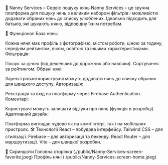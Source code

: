 🍼 Nanny Services – Сервіс пошуку нянь
Nanny Services – це зручна платформа для пошуку нянь з великим набором фільтрів і можливістю додавати обраних нянь до списку улюблених. Ідеально підходить для батьків, які шукають няню, відповідну їхнім потребам.

🚀 Функціонал
База нянь:

Кожна няня має профіль з фотографією, містом роботи, ціною за годину, середнім рейтингом, віком, освітою та іншими характеристиками.
Фільтрація:

Пошук за ціною (від дешевших до дорожчих або навпаки).
Сортування за рейтингом.
Обрані няні:

Зареєстровані користувачі можуть додавати нянь до списку обраних для швидкого доступу.
Авторизація:

Реєстрація та вхід на платформу через Firebase Authentication.
Коментарі:

Користувачі можуть залишати відгуки про нянь (функція в розробці).
Адаптивний дизайн:

Платформа виглядає чудово як на комп'ютері, так і на мобільних пристроях.
🛠 Технології
React – побудова інтерфейсу.
Tailwind CSS – для стилізації.
Firebase – для авторизації та бекенду.
React Router – для маршрутизації.
Vite – для швидкої розробки.

📸 Скриншоти
Головна сторінка
(./public/Nanny-Services-screen-favorite.jpeg)
Профіль няні
(./public/Nanny-Services-screen-home.jpeg)
